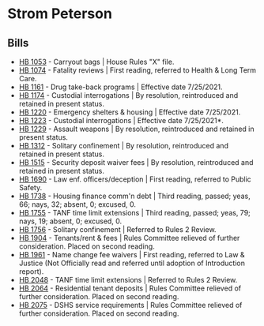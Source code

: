 # Strom Peterson
## Bills
* [HB 1053](/bill/2021-22/hb/1053/) - Carryout bags | House Rules "X" file.
* [HB 1074](/bill/2021-22/hb/1074/) - Fatality reviews | First reading, referred to Health & Long Term Care.
* [HB 1161](/bill/2021-22/hb/1161/) - Drug take-back programs | Effective date 7/25/2021.
* [HB 1174](/bill/2021-22/hb/1174/) - Custodial interrogations | By resolution, reintroduced and retained in present status.
* [HB 1220](/bill/2021-22/hb/1220/) - Emergency shelters & housing | Effective date 7/25/2021.
* [HB 1223](/bill/2021-22/hb/1223/) - Custodial interrogations | Effective date 7/25/2021*.
* [HB 1229](/bill/2021-22/hb/1229/) - Assault weapons | By resolution, reintroduced and retained in present status.
* [HB 1312](/bill/2021-22/hb/1312/) - Solitary confinement | By resolution, reintroduced and retained in present status.
* [HB 1515](/bill/2021-22/hb/1515/) - Security deposit waiver fees | By resolution, reintroduced and retained in present status.
* [HB 1690](/bill/2021-22/hb/1690/) - Law enf. officers/deception | First reading, referred to Public Safety.
* [HB 1738](/bill/2021-22/hb/1738/) - Housing finance comm'n debt | Third reading, passed; yeas, 66; nays, 32; absent, 0; excused, 0.
* [HB 1755](/bill/2021-22/hb/1755/) - TANF time limit extensions | Third reading, passed; yeas, 79; nays, 19; absent, 0; excused, 0.
* [HB 1756](/bill/2021-22/hb/1756/) - Solitary confinement | Referred to Rules 2 Review.
* [HB 1904](/bill/2021-22/hb/1904/) - Tenants/rent & fees | Rules Committee relieved of further consideration.  Placed on second reading.
* [HB 1961](/bill/2021-22/hb/1961/) - Name change fee waivers | First reading, referred to Law & Justice (Not Officially read and referred until adoption of Introduction report).
* [HB 2048](/bill/2021-22/hb/2048/) - TANF time limit extensions | Referred to Rules 2 Review.
* [HB 2064](/bill/2021-22/hb/2064/) - Residential tenant deposits | Rules Committee relieved of further consideration.  Placed on second reading.
* [HB 2075](/bill/2021-22/hb/2075/) - DSHS service requirements | Rules Committee relieved of further consideration.  Placed on second reading.
